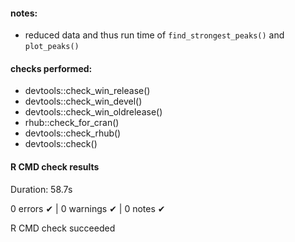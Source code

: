 #### notes:

-   reduced data and thus run time of `find_strongest_peaks()` and `plot_peaks()`

#### checks performed:

-   devtools::check_win_release()
-   devtools::check_win_devel()
-   devtools::check_win_oldrelease()
-   rhub::check_for_cran()
-   devtools::check_rhub()
-   devtools::check()

#### R CMD check results

Duration: 58.7s

0 errors ✔ | 0 warnings ✔ | 0 notes ✔

R CMD check succeeded
